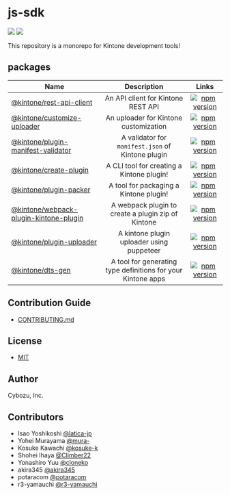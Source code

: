 # js-sdk

[![](https://github.com/kintone/js-sdk/workflows/test/badge.svg)](https://github.com/kintone/js-sdk/actions?workflow=test)
[![](https://github.com/kintone/js-sdk/workflows/lint/badge.svg)](https://github.com/kintone/js-sdk/actions?workflow=lint)

This repository is a monorepo for Kintone development tools!

## packages

| Name                                                                             |                         Description                          |                                                                             Links                                                                              |
| -------------------------------------------------------------------------------- | :----------------------------------------------------------: | :------------------------------------------------------------------------------------------------------------------------------------------------------------: |
| [@kintone/rest-api-client](packages/rest-api-client)                             |              An API client for Kintone REST API              |               [![npm version](https://badge.fury.io/js/%40kintone%2Frest-api-client.svg)](https://badge.fury.io/js/%40kintone%2Frest-api-client)               |
| [@kintone/customize-uploader](packages/customize-uploader)                       |            An uploader for Kintone customization             |            [![npm version](https://badge.fury.io/js/%40kintone%2Fcustomize-uploader.svg)](https://badge.fury.io/js/%40kintone%2Fcustomize-uploader)            |
| [@kintone/plugin-manifest-validator](packages/plugin-manifest-validator)         |      A validator for `manifest.json` of Kintone plugin       |     [![npm version](https://badge.fury.io/js/%40kintone%2Fplugin-manifest-validator.svg)](https://badge.fury.io/js/%40kintone%2Fplugin-manifest-validator)     |
| [@kintone/create-plugin](packages/create-plugin)                                 |          A CLI tool for creating a Kintone plugin!           |                 [![npm version](https://badge.fury.io/js/%40kintone%2Fcreate-plugin.svg)](https://badge.fury.io/js/%40kintone%2Fcreate-plugin)                 |
| [@kintone/plugin-packer](packages/plugin-packer)                                 |            A tool for packaging a Kintone plugin!            |                 [![npm version](https://badge.fury.io/js/%40kintone%2Fplugin-packer.svg)](https://badge.fury.io/js/%40kintone%2Fplugin-packer)                 |
| [@kintone/webpack-plugin-kintone-plugin](packages/webpack-plugin-kintone-plugin) |      A webpack plugin to create a plugin zip of Kintone      | [![npm version](https://badge.fury.io/js/%40kintone%2Fwebpack-plugin-kintone-plugin.svg)](https://badge.fury.io/js/%40kintone%2Fwebpack-plugin-kintone-plugin) |
| [@kintone/plugin-uploader](packages/plugin-uploader)                             |          A kintone plugin uploader using puppeteer           |               [![npm version](https://badge.fury.io/js/%40kintone%2Fplugin-uploader.svg)](https://badge.fury.io/js/%40kintone%2Fplugin-uploader)               |
| [@kintone/dts-gen](packages/dts-gen)                                             | A tool for generating type definitions for your Kintone apps |                       [![npm version](https://badge.fury.io/js/%40kintone%2Fdts-gen.svg)](https://badge.fury.io/js/%40kintone%2Fdts-gen)                       |

## Contribution Guide

- [CONTRIBUTING.md](CONTRIBUTING.md)

## License

- [MIT](LICENSE)

## Author

Cybozu, Inc.

## Contributors

- Isao Yoshikoshi [@latica-jp](https://github.com/latica-jp)
- Yohei Murayama [@mura-](https://github.com/mura-)
- Kosuke Kawachi [@kosuke-k](https://github.com/kosuke-k)
- Shohei Ihaya [@Climber22](https://github.com/Climber22)
- Yonashiro Yuu [@cloneko](https://github.com/cloneko)
- akira345 [@akira345](https://github.com/akira345)
- potaracom [@potaracom](https://github.com/potaracom)
- r3-yamauchi [@r3-yamauchi](https://github.com/r3-yamauchi)
